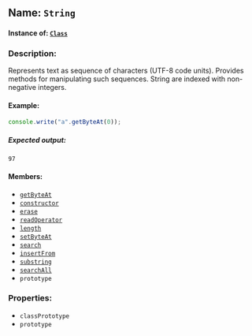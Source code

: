 ## Name: `String`

#### Instance of: [`Class`](Class.md)

### Description:

Represents text as sequence of characters (UTF-8 code units).
Provides methods for manipulating such sequences. String 
are indexed with non-negative integers.

#### Example:

```js
console.write("a".getByteAt(0));
```

##### Expected output:

```
97
```

#### Members:

- [`getByteAt`](String.classPrototype.getByteAt.md)
- [`constructor`](String.classPrototype.constructor.md)
- [`erase`](String.classPrototype.erase.md)
- [`readOperator`](String.classPrototype.readOperator.md)
- [`length`](String.classPrototype.length.md)
- [`setByteAt`](String.classPrototype.setByteAt.md)
- [`search`](String.classPrototype.search.md)
- [`insertFrom`](String.classPrototype.insertFrom.md)
- [`substring`](String.classPrototype.substring.md)
- [`searchAll`](String.classPrototype.searchAll.md)
- `prototype`


### Properties:

- `classPrototype`
- `prototype`


